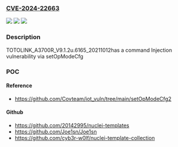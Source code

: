 ### [CVE-2024-22663](https://cve.mitre.org/cgi-bin/cvename.cgi?name=CVE-2024-22663)
![](https://img.shields.io/static/v1?label=Product&message=n%2Fa&color=blue)
![](https://img.shields.io/static/v1?label=Version&message=n%2Fa&color=blue)
![](https://img.shields.io/static/v1?label=Vulnerability&message=n%2Fa&color=brighgreen)

### Description

TOTOLINK_A3700R_V9.1.2u.6165_20211012has a command Injection vulnerability via setOpModeCfg

### POC

#### Reference
- https://github.com/Covteam/iot_vuln/tree/main/setOpModeCfg2

#### Github
- https://github.com/20142995/nuclei-templates
- https://github.com/Joe1sn/Joe1sn
- https://github.com/cyb3r-w0lf/nuclei-template-collection

